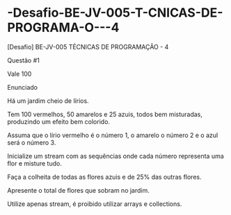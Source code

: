 # -Desafio-BE-JV-005-T-CNICAS-DE-PROGRAMA-O---4
[Desafio] BE-JV-005 TÉCNICAS DE PROGRAMAÇÃO - 4

Questão #1

Vale 100

Enunciado

Há um jardim cheio de lírios.

Tem 100 vermelhos, 50 amarelos e 25 azuis, todos bem misturadas, produzindo um efeito bem colorido.

Assuma que o lírio vermelho é o número 1, o amarelo o número 2 e o azul será o número 3.

Inicialize um stream com as sequências onde cada número representa uma flor e misture tudo.

Faça a colheita de todas as flores azuis e de 25% das outras flores.

Apresente o total de flores que sobram no jardim.

Utilize apenas stream, é proibido utilizar arrays e collections.

